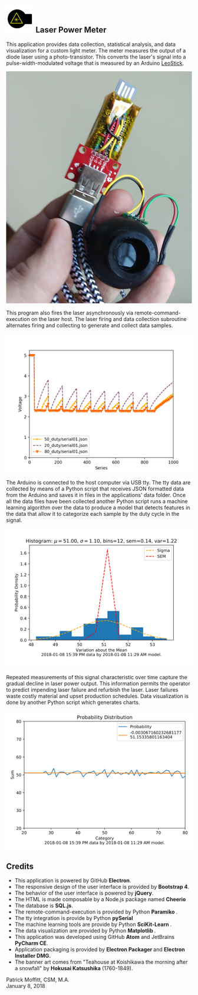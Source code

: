 <img src="./app/img/LightMeter.png" height="75px" /> Laser Power Meter
-----------------
This application provides data collection, statistical analysis, and data visualization for a custom light meter. The meter measures the output of a diode laser using a photo-transistor. This converts the laser's signal into a pulse-width-modulated voltage that is measured by an Arduino [LeoStick](https://www.freetronics.com.au/products/leostick).

![Meter](images/light_meter.jpg)

This program also fires the laser asynchronously via remote-command-execution on the laser host. The laser firing and data collection subroutine alternates firing and collecting to generate and collect data samples.

![Sample Data](images/meter_readings.png)

The Arduino is connected to the host computer via USB tty. The tty data are collected by means of a Python script that receives JSON formatted data from the Arduino and saves it in files in the applications' data folder. Once all the data files have been collected another Python script runs a machine learning algorithm over the data to produce a model that detects features in the data that allow it to categorize each sample by the duty cycle in the signal.

<img alt="histogram" src="./images/mean_variance_1515443996_data_by_1515428959_model.svg" width="888px"/>

Repeated measurements of this signal characteristic over time capture the gradual decline in laser power output. This information permits the operator to predict impending laser failure and refurbish the laser. Laser failures waste costly material and upset production schedules. Data visualization is done by another Python script which generates charts.

<img alt="probability distribution" src="./images/prob_dist_1515443996_data_by_1515428959_model.svg" width="888px"/>

Credits
-------
<ul class="card-text">
  <li>This application is powered by GitHub <strong>Electron</strong>.</li>
  <li>The responsive design of the user interface is provided
  by <strong>Bootstrap 4</strong>.</li>
  <li>The behavior of the user interface is powered by <strong>jQuery</strong>.
  </li>
  <li>The HTML is made composable by a Node.js package named
    <strong>Cheerio</strong></li>
  <li>The database is <strong>SQL.js</strong>.</li>
  <li>The remote-command-execution is provided by Python <strong>Paramiko
  </strong>.</li>
  <li>The tty integration is provide by Python <strong>pySerial</strong></li>
  <li>The machine learning tools are provide by Python <strong>SciKit-Learn
  </strong>.</li>
  <li>The data visualization are provided by Python <strong>Matplotlib
  </strong>.</li>
  <li>This application was developed using GitHub <strong>Atom</strong> and
    JetBrains <strong>PyCharm CE</strong>.</li>
  <li>Application packaging is provided by <strong>Electron Packager
    </strong> and <strong>Electron Installer DMG.</strong></li>
  <li>The banner art comes from &quot;Teahouse at Koishikawa the morning after
      a snowfall&quot; by <strong>Hokusai Katsushika</strong> (1760-1849).</li>
</ul>
Patrick Moffitt, CSM, M.A.<br/>
January 8, 2018<br/>
